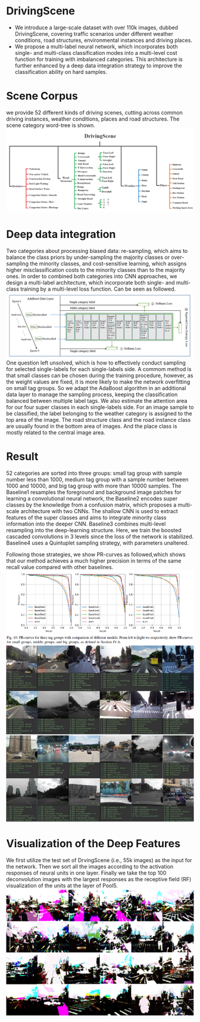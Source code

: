 # DrivingScene

- We introduce a large-scale dataset
with over 110k images, dubbed DrivingScene, covering traffic
scenarios under different weather conditions, road structures,
environmental instances and driving places.
- We propose a multi-label neural network, which incorporates both single- and
multi-class classification modes into a multi-level cost function for
training with imbalanced categories. This architecture is further
enhanced by a deep data integration strategy to improve the
classification ability on hard samples.

# Scene Corpus
we provide 52 different kinds of driving scenes, cutting across common driving instances,
weather conditions, places and road structures. The scene category word-tree is shown.
![zhanwj](https://github.com/zhanwj/DrivingScene/blob/master/work-tree.PNG)

# Deep data integration
Two categories about processing biased data: re-sampling, which aims to balance the class priors by under-sampling the majority classes or over-sampling the minority classes, and cost-sensitive learning, which assigns higher misclassification costs to the minority
classes than to the majority ones. In order to combined both categories
into CNN approaches, we design a multi-label architecture, which incorporate both single- and multi-class training
 by a multi-level loss function. Can be seen as followed.
![zhanwj](https://github.com/zhanwj/DrivingScene/blob/master/architecture.PNG)
One question left unsolved, which is how to effectively conduct sampling for selected single-labels for each single-labels side. A commom method is that small classes can be chosen during the training procedure, however, as the weight values are fixed, it is more likely to make the network overfitting on small tag groups. So we adapt the AdaBoost algorithm in an additional data layer to manage the sampling process, keeping the classification balanced between multiple label tags. We also estimate the attention area  for our four super classes in each single-labels side. For an image sample to be classified, the label belonging to the weather category is assigned to the top area of the image. The road structure class and the road instance class are usually found in the bottom area of images. And the place class is mostly related to the central image area.

# Result
52 categories are sorted into three groups: small tag group with sample number less than 1000, medium tag group with a sample number between 1000 and 10000, and big tag group  with more than 10000 samples.
The Baseline1 resamples the foreground and background image
patches for learning a convolutional neural network, the Baseline2
encodes super classes by the knowledge from a confusion
matrix, which proposes a multi-scale architecture with
two CNNs. The shallow CNN is used to extract features of the
super classes and aims to integrate minority class information
into the deeper CNN. Baseline3  combines multi-level resampling into the
deep-learning structure. Here, we train the boosted cascaded
convolutions in 3 levels since the loss of the network is
stabilized. Baseline4 uses a Quintuplet sampling strategy, with
parameters unaltered. 

Following those strategies, we show PR-curves as followed,which shows that our method achieves a much higher precision
in terms of the same recall value compared with other baselines.
![zhanwj](https://github.com/zhanwj/DrivingScene/blob/master/PR.PNG)
![zhanwj](https://github.com/zhanwj/DrivingScene/blob/master/Test_example1.PNG)
![zhanwj](https://github.com/zhanwj/DrivingScene/blob/master/Test_example2.PNG)
# Visualization of the Deep Features
We first utilize the test set of DrvingScene (i.e., 55k images) as the input for the network. Then we sort all the images
according to the activation responses of neural units in one layer. Finally we take the top 100 deconvolution images with
the largest responses as the receptive field (RF) visualization of the units at the layer of Pool5.
![zhanwj](https://github.com/zhanwj/DrivingScene/blob/master/Visualization.PNG)

